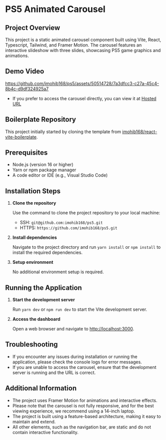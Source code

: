 # PS5 Animated Carousel

## Project Overview
This project is a static animated carousel component built using Vite, React, Typescript, Tailwind, and Framer Motion. The carousel features an interactive slideshow with three slides, showcasing PS5 game graphics and animations.

## Demo Video
https://github.com/imohib168/ps5/assets/50514728/7a3dfcc3-c27a-45c4-8b4c-d9df324925a7

- If you prefer to access the carousel directly, you can view it at [Hosted URL](https://ps5-omega.vercel.app)

## Boilerplate Repository
This project initially started by cloning the template from [imohib168/react-vite-boilerplate](https://github.com/imohib168/react-vite-boilerplate).

## Prerequisites

- Node.js (version 16 or higher)
- Yarn or npm package manager
- A code editor or IDE (e.g., Visual Studio Code)

## Installation Steps

1. **Clone the repository**
   
   Use the command to clone the project repository to your local machine:
   - SSH: `git@github.com:imohib168/ps5.git`
   - HTTPS: `https://github.com/imohib168/ps5.git`

2. **Install dependencies**
   
   Navigate to the project directory and run `yarn install` or `npm install` to install the required dependencies.

3. **Setup environment**
   
   No additional environment setup is required.

## Running the Application

1. **Start the development server**
   
   Run `yarn dev` or `npm run dev` to start the Vite development server.

2. **Access the dashboard**
   
   Open a web browser and navigate to [http://localhost:3000](http://localhost:3000).

## Troubleshooting
- If you encounter any issues during installation or running the application, please check the console logs for error messages.
- If you are unable to access the carousel, ensure that the development server is running and the URL is correct.

## Additional Information
- The project uses Framer Motion for animations and interactive effects.
- Please note that the carousel is not fully responsive, and for the best viewing experience, we recommend using a 14-inch laptop.
- The project is built using a feature-based architecture, making it easy to maintain and extend.
- All other elements, such as the navigation bar, are static and do not contain interactive functionality.

